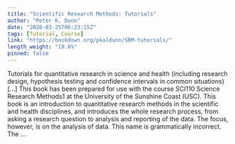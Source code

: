 ```yaml
---
title: "Scientific Research Methods: Tutorials"
author: "Peter K. Dunn"
date: "2020-03-25T06:23:15Z"
tags: [Tutorial, Course]
link: "https://bookdown.org/pkaldunn/SRM-tutorials/"
length_weight: "19.6%"
pinned: false
---
```


Tutorials for quantitative research in science and health (including research design, hypothesis testing and confidence intervals in common situations) [...] This book has been prepared for use with the course
SCI110 Science Research Methods1
at the
University of the Sunshine Coast (USC).
This book is an introduction to quantitative research methods in the scientific and health disciplines,
and introduces the whole research process,
from asking a research question to analysis and reporting of the data.
The focus, however, is on the analysis of data. This name is grammatically incorrect. The ...
